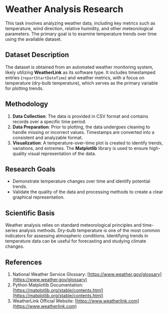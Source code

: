 # Weather Analysis Research

This task involves analyzing weather data, including key metrics such as temperature, wind direction, relative humidity, and other meteorological parameters. The primary goal is to examine temperature trends over time using the available dataset.

## Dataset Description
The dataset is obtained from an automated weather monitoring system, likely utilizing **WeatherLink** as its software type. It includes timestamped entries (`reportStartDateTime`) and weather metrics, with a focus on temperature (dry-bulb temperature), which serves as the primary variable for plotting trends.

## Methodology
1. **Data Collection**: The data is provided in CSV format and contains records over a specific time period.
2. **Data Preparation**: Prior to plotting, the data undergoes cleaning to handle missing or incorrect values. Timestamps are converted into a consistent and analyzable format.
3. **Visualization**: A temperature-over-time plot is created to identify trends, variations, and extremes. The **Matplotlib** library is used to ensure high-quality visual representation of the data.

## Research Goals
- Demonstrate temperature changes over time and identify potential trends.
- Validate the quality of the data and processing methods to create a clear graphical representation.

## Scientific Basis
Weather analysis relies on standard meteorological principles and time-series analysis methods. Dry-bulb temperature is one of the most common indicators for assessing atmospheric conditions. Identifying trends in temperature data can be useful for forecasting and studying climate changes.

## References
1. National Weather Service Glossary: [https://www.weather.gov/glossary](https://www.weather.gov/glossary)
2. Python Matplotlib Documentation: [https://matplotlib.org/stable/contents.html](https://matplotlib.org/stable/contents.html)
3. WeatherLink Official Website: [https://www.weatherlink.com](https://www.weatherlink.com)